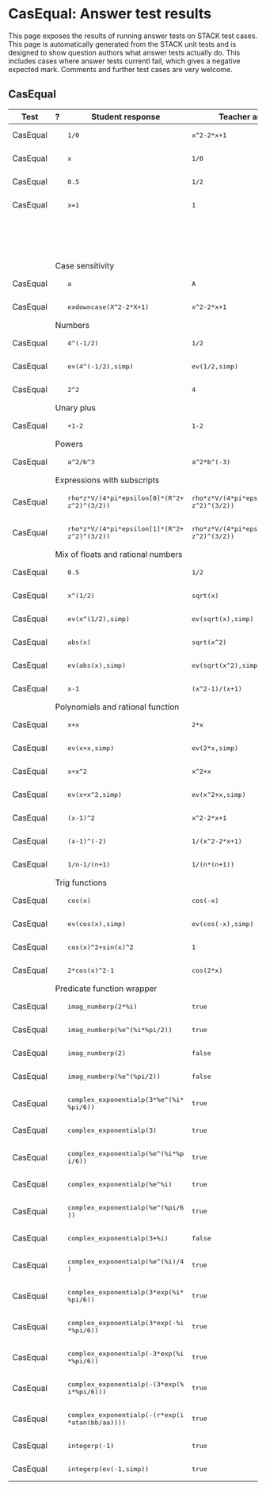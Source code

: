 # CasEqual: Answer test results

This page exposes the results of running answer tests on STACK test cases.  This page is automatically generated from the STACK unit tests and is designed to show question authors what answer tests actually do.  This includes cases where answer tests currentl fail, which gives a negative expected mark.  Comments and further test cases are very welcome.



<h2>CasEqual</h2><div class="no-overflow"><table class="flexible table table-striped table-hover generaltable generalbox stacktestsuite"><thead><tr><th class="header c0" scope="col">Test<div class="commands"></div></th><th class="header c1" scope="col">?<div class="commands"></div></th><th class="header c2" scope="col">Student response<div class="commands"></div></th><th class="header c3" scope="col">Teacher answer<div class="commands"></div></th><th class="header c4" scope="col">Opt<div class="commands"></div></th><th class="header c5" scope="col">Mark<div class="commands"></div></th><th class="header c6" scope="col">Answer note<div class="commands"></div></th>
</tr></thead><tbody>
<tr class="expectedfail">
  <td class="cell c0">CasEqual</td>
  <td class="cell c1"><span style="color:orange;"><i class="fa fa-adjust"></i></span></td>
  <td class="cell c2"><pre>1/0</pre></td>
  <td class="cell c3"><pre>x^2-2*x+1</pre></td>
  <td class="cell c4"></td>
  <td class="cell c5">-1</td>
  <td class="cell c6">ATCASEqual_STACKERROR_SAns.</td>
</tr>
<tr class="expectedfail">
  <td class="cell c0">CasEqual</td>
  <td class="cell c1"><span style="color:orange;"><i class="fa fa-adjust"></i></span></td>
  <td class="cell c2"><pre>x</pre></td>
  <td class="cell c3"><pre>1/0</pre></td>
  <td class="cell c4"></td>
  <td class="cell c5">-1</td>
  <td class="cell c6">ATCASEqual_STACKERROR_TAns.</td>
</tr>
<tr class="pass">
  <td class="cell c0">CasEqual</td>
  <td class="cell c1"><span style="color:green;"><i class="fa fa-check"></i></span></td>
  <td class="cell c2"><pre>0.5</pre></td>
  <td class="cell c3"><pre>1/2</pre></td>
  <td class="cell c4"><pre>x</pre></td>
  <td class="cell c5">0</td>
  <td class="cell c6">ATCASEqual (AlgEquiv-true).</td>
</tr>
<tr class="pass">
  <td class="cell c0">CasEqual</td>
  <td class="cell c1"><span style="color:green;"><i class="fa fa-check"></i></span></td>
  <td class="cell c2"><pre>x=1</pre></td>
  <td class="cell c3"><pre>1</pre></td>
  <td class="cell c4"></td>
  <td class="cell c5">0</td>
  <td class="cell c6">ATCASEqual ATAlgEquiv_TA_not_equation.</td>
</tr>
<tr class="pass">
  <td class="cell c0"><td colspan="2"></td></td>
  <td class="cell c1"><td colspan="4">You have entered an equation, but an equation is not expected here. You may have typed something like "y=2*x+1" when you only needed to type "2*x+1".</td></td>
</tr>
<tr class="notes">
  <td class="cell c0"><td colspan="6">Case sensitivity</td></td>
</tr>
<tr class="pass">
  <td class="cell c0">CasEqual</td>
  <td class="cell c1"><span style="color:green;"><i class="fa fa-check"></i></span></td>
  <td class="cell c2"><pre>a</pre></td>
  <td class="cell c3"><pre>A</pre></td>
  <td class="cell c4"></td>
  <td class="cell c5">0</td>
  <td class="cell c6">ATCASEqual_false.</td>
</tr>
<tr class="pass">
  <td class="cell c0">CasEqual</td>
  <td class="cell c1"><span style="color:green;"><i class="fa fa-check"></i></span></td>
  <td class="cell c2"><pre>exdowncase(X^2-2*X+1)</pre></td>
  <td class="cell c3"><pre>x^2-2*x+1</pre></td>
  <td class="cell c4"></td>
  <td class="cell c5">1</td>
  <td class="cell c6">ATCASEqual_true.</td>
</tr>
<tr class="notes">
  <td class="cell c0"><td colspan="6">Numbers</td></td>
</tr>
<tr class="pass">
  <td class="cell c0">CasEqual</td>
  <td class="cell c1"><span style="color:green;"><i class="fa fa-check"></i></span></td>
  <td class="cell c2"><pre>4^(-1/2)</pre></td>
  <td class="cell c3"><pre>1/2</pre></td>
  <td class="cell c4"></td>
  <td class="cell c5">0</td>
  <td class="cell c6">ATCASEqual (AlgEquiv-true).</td>
</tr>
<tr class="pass">
  <td class="cell c0">CasEqual</td>
  <td class="cell c1"><span style="color:green;"><i class="fa fa-check"></i></span></td>
  <td class="cell c2"><pre>ev(4^(-1/2),simp)</pre></td>
  <td class="cell c3"><pre>ev(1/2,simp)</pre></td>
  <td class="cell c4"></td>
  <td class="cell c5">1</td>
  <td class="cell c6">ATCASEqual_true.</td>
</tr>
<tr class="pass">
  <td class="cell c0">CasEqual</td>
  <td class="cell c1"><span style="color:green;"><i class="fa fa-check"></i></span></td>
  <td class="cell c2"><pre>2^2</pre></td>
  <td class="cell c3"><pre>4</pre></td>
  <td class="cell c4"></td>
  <td class="cell c5">0</td>
  <td class="cell c6">ATCASEqual (AlgEquiv-true).</td>
</tr>
<tr class="notes">
  <td class="cell c0"><td colspan="6">Unary plus</td></td>
</tr>
<tr class="pass">
  <td class="cell c0">CasEqual</td>
  <td class="cell c1"><span style="color:green;"><i class="fa fa-check"></i></span></td>
  <td class="cell c2"><pre>+1-2</pre></td>
  <td class="cell c3"><pre>1-2</pre></td>
  <td class="cell c4"></td>
  <td class="cell c5">0</td>
  <td class="cell c6">ATCASEqual (AlgEquiv-true).</td>
</tr>
<tr class="notes">
  <td class="cell c0"><td colspan="6">Powers</td></td>
</tr>
<tr class="pass">
  <td class="cell c0">CasEqual</td>
  <td class="cell c1"><span style="color:green;"><i class="fa fa-check"></i></span></td>
  <td class="cell c2"><pre>a^2/b^3</pre></td>
  <td class="cell c3"><pre>a^2*b^(-3)</pre></td>
  <td class="cell c4"></td>
  <td class="cell c5">0</td>
  <td class="cell c6">ATCASEqual (AlgEquiv-true).</td>
</tr>
<tr class="notes">
  <td class="cell c0"><td colspan="6">Expressions with subscripts</td></td>
</tr>
<tr class="pass">
  <td class="cell c0">CasEqual</td>
  <td class="cell c1"><span style="color:green;"><i class="fa fa-check"></i></span></td>
  <td class="cell c2"><pre>rho*z*V/(4*pi*epsilon[0]*(R^2+
z^2)^(3/2))</pre></td>
  <td class="cell c3"><pre>rho*z*V/(4*pi*epsilon[0]*(R^2+
z^2)^(3/2))</pre></td>
  <td class="cell c4"></td>
  <td class="cell c5">1</td>
  <td class="cell c6">ATCASEqual_true.</td>
</tr>
<tr class="pass">
  <td class="cell c0">CasEqual</td>
  <td class="cell c1"><span style="color:green;"><i class="fa fa-check"></i></span></td>
  <td class="cell c2"><pre>rho*z*V/(4*pi*epsilon[1]*(R^2+
z^2)^(3/2))</pre></td>
  <td class="cell c3"><pre>rho*z*V/(4*pi*epsilon[0]*(R^2+
z^2)^(3/2))</pre></td>
  <td class="cell c4"></td>
  <td class="cell c5">0</td>
  <td class="cell c6">ATCASEqual_false.</td>
</tr>
<tr class="notes">
  <td class="cell c0"><td colspan="6">Mix of floats and rational numbers</td></td>
</tr>
<tr class="pass">
  <td class="cell c0">CasEqual</td>
  <td class="cell c1"><span style="color:green;"><i class="fa fa-check"></i></span></td>
  <td class="cell c2"><pre>0.5</pre></td>
  <td class="cell c3"><pre>1/2</pre></td>
  <td class="cell c4"></td>
  <td class="cell c5">0</td>
  <td class="cell c6">ATCASEqual (AlgEquiv-true).</td>
</tr>
<tr class="pass">
  <td class="cell c0">CasEqual</td>
  <td class="cell c1"><span style="color:green;"><i class="fa fa-check"></i></span></td>
  <td class="cell c2"><pre>x^(1/2)</pre></td>
  <td class="cell c3"><pre>sqrt(x)</pre></td>
  <td class="cell c4"></td>
  <td class="cell c5">0</td>
  <td class="cell c6">ATCASEqual (AlgEquiv-true).</td>
</tr>
<tr class="pass">
  <td class="cell c0">CasEqual</td>
  <td class="cell c1"><span style="color:green;"><i class="fa fa-check"></i></span></td>
  <td class="cell c2"><pre>ev(x^(1/2),simp)</pre></td>
  <td class="cell c3"><pre>ev(sqrt(x),simp)</pre></td>
  <td class="cell c4"></td>
  <td class="cell c5">1</td>
  <td class="cell c6">ATCASEqual_true.</td>
</tr>
<tr class="pass">
  <td class="cell c0">CasEqual</td>
  <td class="cell c1"><span style="color:green;"><i class="fa fa-check"></i></span></td>
  <td class="cell c2"><pre>abs(x)</pre></td>
  <td class="cell c3"><pre>sqrt(x^2)</pre></td>
  <td class="cell c4"></td>
  <td class="cell c5">0</td>
  <td class="cell c6">ATCASEqual (AlgEquiv-true).</td>
</tr>
<tr class="pass">
  <td class="cell c0">CasEqual</td>
  <td class="cell c1"><span style="color:green;"><i class="fa fa-check"></i></span></td>
  <td class="cell c2"><pre>ev(abs(x),simp)</pre></td>
  <td class="cell c3"><pre>ev(sqrt(x^2),simp)</pre></td>
  <td class="cell c4"></td>
  <td class="cell c5">1</td>
  <td class="cell c6">ATCASEqual_true.</td>
</tr>
<tr class="pass">
  <td class="cell c0">CasEqual</td>
  <td class="cell c1"><span style="color:green;"><i class="fa fa-check"></i></span></td>
  <td class="cell c2"><pre>x-1</pre></td>
  <td class="cell c3"><pre>(x^2-1)/(x+1)</pre></td>
  <td class="cell c4"></td>
  <td class="cell c5">0</td>
  <td class="cell c6">ATCASEqual (AlgEquiv-true).</td>
</tr>
<tr class="notes">
  <td class="cell c0"><td colspan="6">Polynomials and rational function</td></td>
</tr>
<tr class="pass">
  <td class="cell c0">CasEqual</td>
  <td class="cell c1"><span style="color:green;"><i class="fa fa-check"></i></span></td>
  <td class="cell c2"><pre>x+x</pre></td>
  <td class="cell c3"><pre>2*x</pre></td>
  <td class="cell c4"></td>
  <td class="cell c5">0</td>
  <td class="cell c6">ATCASEqual (AlgEquiv-true).</td>
</tr>
<tr class="pass">
  <td class="cell c0">CasEqual</td>
  <td class="cell c1"><span style="color:green;"><i class="fa fa-check"></i></span></td>
  <td class="cell c2"><pre>ev(x+x,simp)</pre></td>
  <td class="cell c3"><pre>ev(2*x,simp)</pre></td>
  <td class="cell c4"></td>
  <td class="cell c5">1</td>
  <td class="cell c6">ATCASEqual_true.</td>
</tr>
<tr class="pass">
  <td class="cell c0">CasEqual</td>
  <td class="cell c1"><span style="color:green;"><i class="fa fa-check"></i></span></td>
  <td class="cell c2"><pre>x+x^2</pre></td>
  <td class="cell c3"><pre>x^2+x</pre></td>
  <td class="cell c4"></td>
  <td class="cell c5">0</td>
  <td class="cell c6">ATCASEqual (AlgEquiv-true).</td>
</tr>
<tr class="pass">
  <td class="cell c0">CasEqual</td>
  <td class="cell c1"><span style="color:green;"><i class="fa fa-check"></i></span></td>
  <td class="cell c2"><pre>ev(x+x^2,simp)</pre></td>
  <td class="cell c3"><pre>ev(x^2+x,simp)</pre></td>
  <td class="cell c4"></td>
  <td class="cell c5">1</td>
  <td class="cell c6">ATCASEqual_true.</td>
</tr>
<tr class="pass">
  <td class="cell c0">CasEqual</td>
  <td class="cell c1"><span style="color:green;"><i class="fa fa-check"></i></span></td>
  <td class="cell c2"><pre>(x-1)^2</pre></td>
  <td class="cell c3"><pre>x^2-2*x+1</pre></td>
  <td class="cell c4"></td>
  <td class="cell c5">0</td>
  <td class="cell c6">ATCASEqual (AlgEquiv-true).</td>
</tr>
<tr class="pass">
  <td class="cell c0">CasEqual</td>
  <td class="cell c1"><span style="color:green;"><i class="fa fa-check"></i></span></td>
  <td class="cell c2"><pre>(x-1)^(-2)</pre></td>
  <td class="cell c3"><pre>1/(x^2-2*x+1)</pre></td>
  <td class="cell c4"></td>
  <td class="cell c5">0</td>
  <td class="cell c6">ATCASEqual (AlgEquiv-true).</td>
</tr>
<tr class="pass">
  <td class="cell c0">CasEqual</td>
  <td class="cell c1"><span style="color:green;"><i class="fa fa-check"></i></span></td>
  <td class="cell c2"><pre>1/n-1/(n+1)</pre></td>
  <td class="cell c3"><pre>1/(n*(n+1))</pre></td>
  <td class="cell c4"></td>
  <td class="cell c5">0</td>
  <td class="cell c6">ATCASEqual (AlgEquiv-true).</td>
</tr>
<tr class="notes">
  <td class="cell c0"><td colspan="6">Trig functions</td></td>
</tr>
<tr class="pass">
  <td class="cell c0">CasEqual</td>
  <td class="cell c1"><span style="color:green;"><i class="fa fa-check"></i></span></td>
  <td class="cell c2"><pre>cos(x)</pre></td>
  <td class="cell c3"><pre>cos(-x)</pre></td>
  <td class="cell c4"></td>
  <td class="cell c5">0</td>
  <td class="cell c6">ATCASEqual (AlgEquiv-true).</td>
</tr>
<tr class="pass">
  <td class="cell c0">CasEqual</td>
  <td class="cell c1"><span style="color:green;"><i class="fa fa-check"></i></span></td>
  <td class="cell c2"><pre>ev(cos(x),simp)</pre></td>
  <td class="cell c3"><pre>ev(cos(-x),simp)</pre></td>
  <td class="cell c4"></td>
  <td class="cell c5">1</td>
  <td class="cell c6">ATCASEqual_true.</td>
</tr>
<tr class="pass">
  <td class="cell c0">CasEqual</td>
  <td class="cell c1"><span style="color:green;"><i class="fa fa-check"></i></span></td>
  <td class="cell c2"><pre>cos(x)^2+sin(x)^2</pre></td>
  <td class="cell c3"><pre>1</pre></td>
  <td class="cell c4"></td>
  <td class="cell c5">0</td>
  <td class="cell c6">ATCASEqual (AlgEquiv-true).</td>
</tr>
<tr class="pass">
  <td class="cell c0">CasEqual</td>
  <td class="cell c1"><span style="color:green;"><i class="fa fa-check"></i></span></td>
  <td class="cell c2"><pre>2*cos(x)^2-1</pre></td>
  <td class="cell c3"><pre>cos(2*x)</pre></td>
  <td class="cell c4"></td>
  <td class="cell c5">0</td>
  <td class="cell c6">ATCASEqual (AlgEquiv-true).</td>
</tr>
<tr class="notes">
  <td class="cell c0"><td colspan="6">Predicate function wrapper</td></td>
</tr>
<tr class="pass">
  <td class="cell c0">CasEqual</td>
  <td class="cell c1"><span style="color:green;"><i class="fa fa-check"></i></span></td>
  <td class="cell c2"><pre>imag_numberp(2*%i)</pre></td>
  <td class="cell c3"><pre>true</pre></td>
  <td class="cell c4"></td>
  <td class="cell c5">1</td>
  <td class="cell c6">ATCASEqual_true.</td>
</tr>
<tr class="pass">
  <td class="cell c0">CasEqual</td>
  <td class="cell c1"><span style="color:green;"><i class="fa fa-check"></i></span></td>
  <td class="cell c2"><pre>imag_numberp(%e^(%i*%pi/2))</pre></td>
  <td class="cell c3"><pre>true</pre></td>
  <td class="cell c4"></td>
  <td class="cell c5">1</td>
  <td class="cell c6">ATCASEqual_true.</td>
</tr>
<tr class="pass">
  <td class="cell c0">CasEqual</td>
  <td class="cell c1"><span style="color:green;"><i class="fa fa-check"></i></span></td>
  <td class="cell c2"><pre>imag_numberp(2)</pre></td>
  <td class="cell c3"><pre>false</pre></td>
  <td class="cell c4"></td>
  <td class="cell c5">1</td>
  <td class="cell c6">ATCASEqual_true.</td>
</tr>
<tr class="pass">
  <td class="cell c0">CasEqual</td>
  <td class="cell c1"><span style="color:green;"><i class="fa fa-check"></i></span></td>
  <td class="cell c2"><pre>imag_numberp(%e^(%pi/2))</pre></td>
  <td class="cell c3"><pre>false</pre></td>
  <td class="cell c4"></td>
  <td class="cell c5">1</td>
  <td class="cell c6">ATCASEqual_true.</td>
</tr>
<tr class="pass">
  <td class="cell c0">CasEqual</td>
  <td class="cell c1"><span style="color:green;"><i class="fa fa-check"></i></span></td>
  <td class="cell c2"><pre>complex_exponentialp(3*%e^(%i*
%pi/6))</pre></td>
  <td class="cell c3"><pre>true</pre></td>
  <td class="cell c4"></td>
  <td class="cell c5">1</td>
  <td class="cell c6">ATCASEqual_true.</td>
</tr>
<tr class="pass">
  <td class="cell c0">CasEqual</td>
  <td class="cell c1"><span style="color:green;"><i class="fa fa-check"></i></span></td>
  <td class="cell c2"><pre>complex_exponentialp(3)</pre></td>
  <td class="cell c3"><pre>true</pre></td>
  <td class="cell c4"></td>
  <td class="cell c5">1</td>
  <td class="cell c6">ATCASEqual_true.</td>
</tr>
<tr class="pass">
  <td class="cell c0">CasEqual</td>
  <td class="cell c1"><span style="color:green;"><i class="fa fa-check"></i></span></td>
  <td class="cell c2"><pre>complex_exponentialp(%e^(%i*%p
i/6))</pre></td>
  <td class="cell c3"><pre>true</pre></td>
  <td class="cell c4"></td>
  <td class="cell c5">1</td>
  <td class="cell c6">ATCASEqual_true.</td>
</tr>
<tr class="pass">
  <td class="cell c0">CasEqual</td>
  <td class="cell c1"><span style="color:green;"><i class="fa fa-check"></i></span></td>
  <td class="cell c2"><pre>complex_exponentialp(%e^%i)</pre></td>
  <td class="cell c3"><pre>true</pre></td>
  <td class="cell c4"></td>
  <td class="cell c5">1</td>
  <td class="cell c6">ATCASEqual_true.</td>
</tr>
<tr class="pass">
  <td class="cell c0">CasEqual</td>
  <td class="cell c1"><span style="color:green;"><i class="fa fa-check"></i></span></td>
  <td class="cell c2"><pre>complex_exponentialp(%e^(%pi/6
))</pre></td>
  <td class="cell c3"><pre>true</pre></td>
  <td class="cell c4"></td>
  <td class="cell c5">1</td>
  <td class="cell c6">ATCASEqual_true.</td>
</tr>
<tr class="pass">
  <td class="cell c0">CasEqual</td>
  <td class="cell c1"><span style="color:green;"><i class="fa fa-check"></i></span></td>
  <td class="cell c2"><pre>complex_exponentialp(3+%i)</pre></td>
  <td class="cell c3"><pre>false</pre></td>
  <td class="cell c4"></td>
  <td class="cell c5">1</td>
  <td class="cell c6">ATCASEqual_true.</td>
</tr>
<tr class="pass">
  <td class="cell c0">CasEqual</td>
  <td class="cell c1"><span style="color:green;"><i class="fa fa-check"></i></span></td>
  <td class="cell c2"><pre>complex_exponentialp(%e^(%i)/4
)</pre></td>
  <td class="cell c3"><pre>true</pre></td>
  <td class="cell c4"></td>
  <td class="cell c5">1</td>
  <td class="cell c6">ATCASEqual_true.</td>
</tr>
<tr class="pass">
  <td class="cell c0">CasEqual</td>
  <td class="cell c1"><span style="color:green;"><i class="fa fa-check"></i></span></td>
  <td class="cell c2"><pre>complex_exponentialp(3*exp(%i*
%pi/6))</pre></td>
  <td class="cell c3"><pre>true</pre></td>
  <td class="cell c4"></td>
  <td class="cell c5">1</td>
  <td class="cell c6">ATCASEqual_true.</td>
</tr>
<tr class="pass">
  <td class="cell c0">CasEqual</td>
  <td class="cell c1"><span style="color:green;"><i class="fa fa-check"></i></span></td>
  <td class="cell c2"><pre>complex_exponentialp(3*exp(-%i
*%pi/6))</pre></td>
  <td class="cell c3"><pre>true</pre></td>
  <td class="cell c4"></td>
  <td class="cell c5">1</td>
  <td class="cell c6">ATCASEqual_true.</td>
</tr>
<tr class="pass">
  <td class="cell c0">CasEqual</td>
  <td class="cell c1"><span style="color:green;"><i class="fa fa-check"></i></span></td>
  <td class="cell c2"><pre>complex_exponentialp(-3*exp(%i
*%pi/6))</pre></td>
  <td class="cell c3"><pre>true</pre></td>
  <td class="cell c4"></td>
  <td class="cell c5">1</td>
  <td class="cell c6">ATCASEqual_true.</td>
</tr>
<tr class="pass">
  <td class="cell c0">CasEqual</td>
  <td class="cell c1"><span style="color:green;"><i class="fa fa-check"></i></span></td>
  <td class="cell c2"><pre>complex_exponentialp(-(3*exp(%
i*%pi/6)))</pre></td>
  <td class="cell c3"><pre>true</pre></td>
  <td class="cell c4"></td>
  <td class="cell c5">1</td>
  <td class="cell c6">ATCASEqual_true.</td>
</tr>
<tr class="pass">
  <td class="cell c0">CasEqual</td>
  <td class="cell c1"><span style="color:green;"><i class="fa fa-check"></i></span></td>
  <td class="cell c2"><pre>complex_exponentialp(-(r*exp(i
*atan(bb/aa))))</pre></td>
  <td class="cell c3"><pre>true</pre></td>
  <td class="cell c4"></td>
  <td class="cell c5">0</td>
  <td class="cell c6">ATCASEqual_false.</td>
</tr>
<tr class="pass">
  <td class="cell c0">CasEqual</td>
  <td class="cell c1"><span style="color:green;"><i class="fa fa-check"></i></span></td>
  <td class="cell c2"><pre>integerp(-1)</pre></td>
  <td class="cell c3"><pre>true</pre></td>
  <td class="cell c4"></td>
  <td class="cell c5">0</td>
  <td class="cell c6">ATCASEqual_false.</td>
</tr>
<tr class="pass">
  <td class="cell c0">CasEqual</td>
  <td class="cell c1"><span style="color:green;"><i class="fa fa-check"></i></span></td>
  <td class="cell c2"><pre>integerp(ev(-1,simp))</pre></td>
  <td class="cell c3"><pre>true</pre></td>
  <td class="cell c4"></td>
  <td class="cell c5">1</td>
  <td class="cell c6">ATCASEqual_true.</td>
</tr></tbody></table></div>